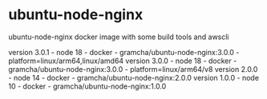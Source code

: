 # ubuntu-node-nginx
ubuntu-node-nginx docker image with some build tools and awscli 

version 3.0.1 - node 18 - docker - gramcha/ubuntu-node-nginx:3.0.0 - platform=linux/arm64,linux/amd64
version 3.0.0 - node 18 - docker - gramcha/ubuntu-node-nginx:3.0.0 - platform=linux/arm64/v8
version 2.0.0 - node 14 - docker - gramcha/ubuntu-node-nginx:2.0.0
version 1.0.0 - node 10 - docker - gramcha/ubuntu-node-nginx:1.0.0
